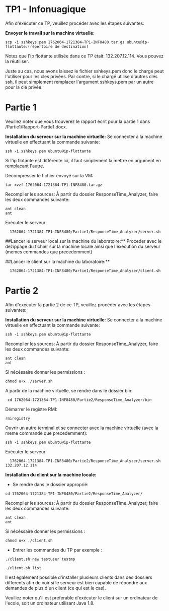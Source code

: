 # TP1 - Infonuagique

Afin d'exécuter ce TP, veuillez procéder avec les étapes suivantes:

**Envoyer le travail sur la machine virtuelle:**
```
scp -i sshkeys.pem 1762064-1721384-TP1-INF8480.tar.gz ubuntu@ip-flottante:(répertoire de destination)
```

Notez que l'ip flottante utilisée dans ce TP était: 132.207.12.114. 
Vous pouvez la réutiliser.

Juste au cas, nous avons laissez le fichier sshkeys.pem donc le chargé
peut l'utiliser pour les cles privées. Par contre, si le chargé utilise d'autres clés ssh, il peut simplement remplacer l'argument sshkeys.pem par un autre pour la clé privée.

# Partie 1

Veuillez noter que vous trouverez le rapport écrit pour la partie 1 dans /Partie1/Rapport-Partie1.docx.


**Installation du serveur sur la machine virtuelle:**
Se connecter à la machine virtuelle en effectuant la commande suivante: 

```
ssh -i sshkeys.pem ubuntu@ip-flottante
```
Si l'ip flotante est différente ici, il faut simplement la mettre en argument en remplacant l'autre. 

Décompresser le fichier envoyé sur la VM: 
```
tar xvzf 1762064-1721384-TP1-INF8480.tar.gz
```
Recompiler les sources:
À partir du dossier ResponseTime_Analyzer, faire les deux commandes suivante:
```
ant clean
ant
```

Exécuter le serveur:
```
  1762064-1721384-TP1-INF8480/Partie1/ResponseTime_Analyzer/server.sh
```

##Lancer le serveur local sur la machine du laboratoire:**
Proceder avec le dezippage du fichier sur la machine locale ainsi que l'execution du serveur (memes commandes que precedemment)

##Lancer le client sur la machine du laboratoire:**
```
  1762064-1721384-TP1-INF8480/Partie1/ResponseTime_Analyzer/client.sh
```

# Partie 2
Afin d'executer la partie 2 de ce TP, veuillez procéder avec les étapes suivantes:

**Installation du serveur sur la machine virtuelle:**
Se connecter à la machine virtuelle en effectuant la commande suivante: 
```
ssh -i sshkeys.pem ubuntu@ip-flottante
```
Recompiler les sources:
À partir du dossier ResponseTime_Analyzer, faire les deux commandes suivante:
```
ant clean
ant
```

Si nécéssaire donner les permissions :
```
chmod u+x ./server.sh
```

A partir de la machine virtuelle, se rendre dans le dossier bin:
```
 cd 1762064-1721384-TP1-INF8480/Partie2/ResponseTime_Analyzer/bin
```

Démarrer le registre RMI:
```
rmiregistry
```

Ouvrir un autre terminal et se connecter avec la machine virtuelle (avec la meme commande que precedemment):
```
ssh -i sshkeys.pem ubuntu@ip-flottante
```

Exécuter le serveur
```
  1762064-1721384-TP1-INF8480/Partie2/ResponseTime_Analyzer/server.sh 132.207.12.114
```

**Installation du client sur la machine locale:**
- Se rendre dans le dossier approprié:
```
cd 1762064-1721384-TP1-INF8480/Partie2/ResponseTime_Analyzer/
```

Recompiler les sources:
À partir du dossier ResponseTime_Analyzer, faire les deux commandes suivante:
```
ant clean
ant
```

Si nécéssaire donner les permissions :
```
chmod u+x ./client.sh
```

- Entrer les commandes du TP par exemple : 
```
./client.sh new testuser testmp

./client.sh list
```

Il est également possible d'installer plusieurs clients dans des dossiers differents afin de voir si le serveur est bien capable de répondre aux demandes de plus d'un client (ce qui est le cas).


Veuillez noter qu'il est preferable d'exécuter le client sur un ordinateur de l'ecole, soit un ordinateur
utilisant Java 1.8. 
